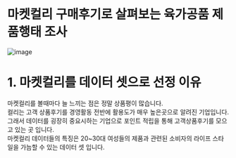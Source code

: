 # 마켓컬리 구매후기로 살펴보는 육가공품 제품행태 조사
![image](https://user-images.githubusercontent.com/71205453/110089117-0f1f0b00-7dd9-11eb-8238-33760918078b.png)
# 1. 마켓컬리를 데이터 셋으로 선정 이유
마켓컬리를 볼때마다 늘 느끼는 점은 정말 상품평이 많습니다.   
컬리는 고객 상품후기를 경영활동 전반에 활용도가 매우 높은곳으로 알려진 기업입니다.   
그래서 데이터를 굉장히 중요시하는 기업으로 포인트 적립을 통해 고객상품후기를 모으고 있는 곳 입니다.   
마켓컬리 데이터들의 특징은 20~30대 여성들의 제품과 관련된 소비자의 라이프 스타일을 가늠할 수 있는 데이터 셋 입니다.

